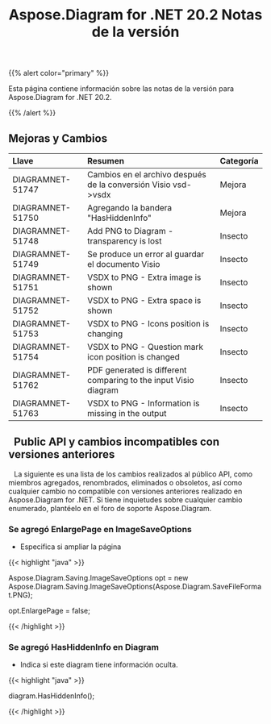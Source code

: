 ﻿---
title: Aspose.Diagram for .NET 20.2 Notas de la versión
type: docs
weight: 60
url: /es/net/aspose-diagram-for-net-20-2-release-notes/
---
{{% alert color="primary" %}} 

Esta página contiene información sobre las notas de la versión para Aspose.Diagram for .NET 20.2.

{{% /alert %}} 
## **Mejoras y Cambios**

|**Llave**|**Resumen**|**Categoría**|
|:- |:- |:- |
|DIAGRAMNET-51747|Cambios en el archivo después de la conversión Visio vsd->vsdx|Mejora|
|DIAGRAMNET-51750|Agregando la bandera "HasHiddenInfo"|Mejora|
|DIAGRAMNET-51748|Add PNG to Diagram - transparency is lost|Insecto|
|DIAGRAMNET-51749|Se produce un error al guardar el documento Visio|Insecto|
|DIAGRAMNET-51751|VSDX to PNG - Extra image is shown|Insecto|
|DIAGRAMNET-51752|VSDX to PNG - Extra space is shown|Insecto|
|DIAGRAMNET-51753|VSDX to PNG - Icons position is changing|Insecto|
|DIAGRAMNET-51754|VSDX to PNG - Question mark icon position is changed|Insecto|
|DIAGRAMNET-51762|PDF generated is different comparing to the input Visio diagram|Insecto|
|DIAGRAMNET-51763|VSDX to PNG - Information is missing in the output|Insecto|
## ` `**Public API y cambios incompatibles con versiones anteriores**
` ` La siguiente es una lista de los cambios realizados al público API, como miembros agregados, renombrados, eliminados o obsoletos, así como cualquier cambio no compatible con versiones anteriores realizado en Aspose.Diagram for .NET. Si tiene inquietudes sobre cualquier cambio enumerado, plantéelo en el foro de soporte Aspose.Diagram.
### **Se agregó EnlargePage en ImageSaveOptions**
- Especifica si ampliar la página

{{< highlight "java" >}}

 Aspose.Diagram.Saving.ImageSaveOptions opt = new Aspose.Diagram.Saving.ImageSaveOptions(Aspose.Diagram.SaveFileFormat.PNG);

opt.EnlargePage = false;

{{< /highlight >}}
### **Se agregó HasHiddenInfo en Diagram**
- Indica si este diagram tiene información oculta.



{{< highlight "java" >}}

 diagram.HasHiddenInfo();

{{< /highlight >}}




